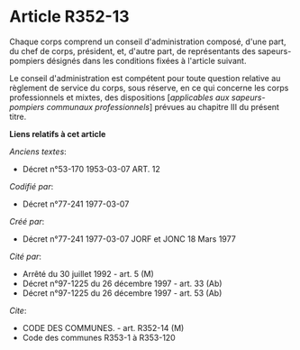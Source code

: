 # Article R352-13

Chaque corps comprend un conseil d'administration composé, d'une part, du chef de corps, président, et, d'autre part, de
représentants des sapeurs-pompiers désignés dans les conditions fixées à l'article suivant.

Le conseil d'administration est compétent pour toute question relative au règlement de service du corps, sous réserve, en ce
qui concerne les corps professionnels et mixtes, des dispositions [*applicables aux sapeurs-pompiers communaux
professionnels*] prévues au chapitre III du présent titre.

**Liens relatifs à cet article**

_Anciens textes_:

  - Décret n°53-170 1953-03-07 ART. 12

_Codifié par_:

  - Décret n°77-241 1977-03-07

_Créé par_:

  - Décret n°77-241 1977-03-07 JORF et JONC 18 Mars 1977

_Cité par_:

  - Arrêté du 30 juillet 1992 - art. 5 (M)
  - Décret n°97-1225 du 26 décembre 1997 - art. 33 (Ab)
  - Décret n°97-1225 du 26 décembre 1997 - art. 53 (Ab)

_Cite_:

  - CODE DES COMMUNES. - art. R352-14 (M)
  - Code des communes R353-1 à R353-120

